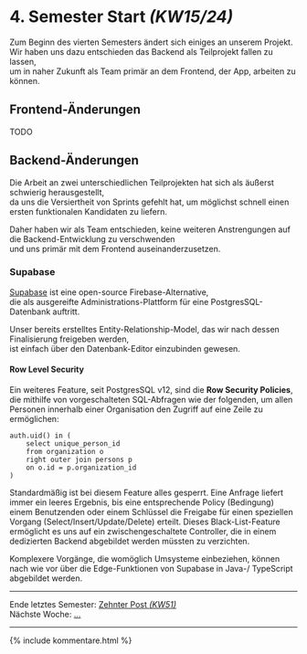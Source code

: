 # 4. Semester Start _(KW15/24)_

Zum Beginn des vierten Semesters ändert sich einiges an unserem Projekt.  
Wir haben uns dazu entschieden das Backend als Teilprojekt fallen zu lassen,  
um in naher Zukunft als Team primär an dem Frontend, der App, arbeiten zu können.  


## Frontend-Änderungen

TODO

## Backend-Änderungen

Die Arbeit an zwei unterschiedlichen Teilprojekten hat sich als äußerst schwierig herausgestellt,  
da uns die Versiertheit von Sprints gefehlt hat, 
um möglichst schnell einen ersten funktionalen Kandidaten zu liefern.  

Daher haben wir als Team entschieden, keine weiteren Anstrengungen auf die Backend-Entwicklung zu verschwenden  
und uns primär mit dem Frontend auseinanderzusetzen.


### Supabase

[Supabase](https://supabase.com/) ist eine open-source Firebase-Alternative,  
die als ausgereifte Administrations-Plattform für eine PostgresSQL-Datenbank auftritt.  

Unser bereits erstelltes Entity-Relationship-Model, das wir nach dessen Finalisierung freigeben werden,  
ist einfach über den Datenbank-Editor einzubinden gewesen.

#### Row Level Security

Ein weiteres Feature, seit PostgresSQL v12, sind die **Row Security Policies**,  
die mithilfe von vorgeschalteten SQL-Abfragen wie der folgenden,
um allen Personen innerhalb einer Organisation den Zugriff auf eine Zeile zu ermöglichen:

```postgres
auth.uid() in (
    select unique_person_id
    from organization o
    right outer join persons p
    on o.id = p.organization_id
)
```

Standardmäßig ist bei diesem Feature alles gesperrt.
Eine Anfrage liefert immer ein leeres Ergebnis, bis eine entsprechende Policy (Bedingung) einem Benutzenden oder einem Schlüssel die Freigabe für einen speziellen Vorgang (Select/Insert/Update/Delete) erteilt.
Dieses Black-List-Feature ermöglicht es uns auf ein zwischengeschaltete Controller,
die in einem dedizierten Backend abgebildet werden müssten zu verzichten.  

Komplexere Vorgänge, die womöglich Umsysteme einbeziehen, können nach wie vor über die Edge-Funktionen von Supabase in Java-/ TypeScript abgebildet werden.


---  
Ende letztes Semester: [Zehnter Post _(KW51)_](10_Semesterabschluss.md)  
Nächste Woche: [...]()

---

{% include kommentare.html %}
